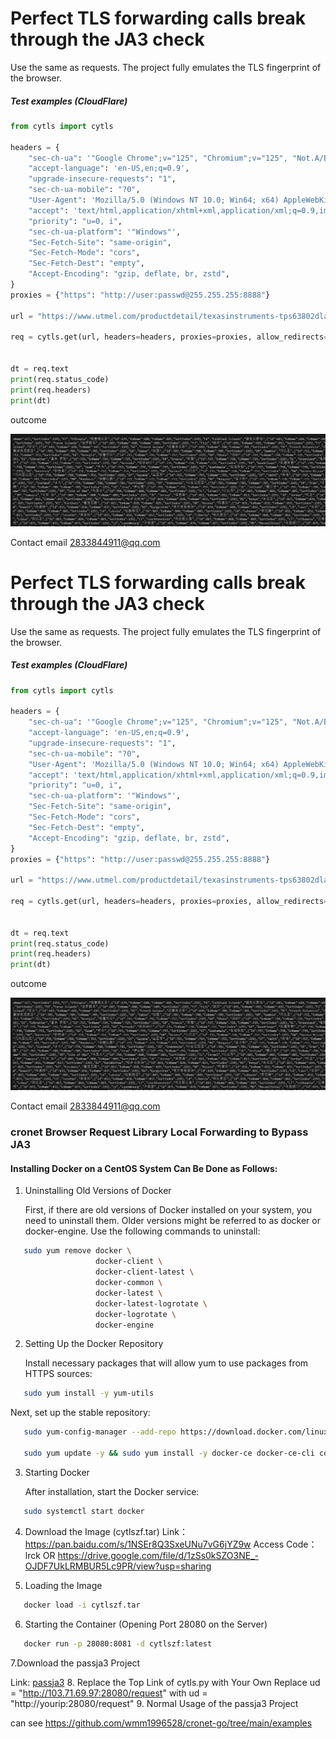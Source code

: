 # Perfect TLS forwarding calls break through the JA3 check


Use the same as requests.
The project fully emulates the TLS fingerprint of the browser.

##### Test examples (CloudFlare)

```python
from cytls import cytls

headers = {
    "sec-ch-ua": '"Google Chrome";v="125", "Chromium";v="125", "Not.A/Brand";v="24"',
    "accept-language": 'en-US,en;q=0.9',
    "upgrade-insecure-requests": "1",
    "sec-ch-ua-mobile": "?0",
    "User-Agent": 'Mozilla/5.0 (Windows NT 10.0; Win64; x64) AppleWebKit/537.36 (KHTML, like Gecko) Chrome/125.0.0.0 Safari/537.36',
    "accept": 'text/html,application/xhtml+xml,application/xml;q=0.9,image/avif,image/webp,image/apng,*/*;q=0.8,application/signed-exchange;v=b3;q=0.7',
    "priority": "u=0, i",
    "sec-ch-ua-platform": '"Windows"',
    "Sec-Fetch-Site": "same-origin",
    "Sec-Fetch-Mode": "cors",
    "Sec-Fetch-Dest": "empty",
    "Accept-Encoding": "gzip, deflate, br, zstd",
}
proxies = {"https": "http://user:passwd@255.255.255:8888"}

url = "https://www.utmel.com/productdetail/texasinstruments-tps63802dlar-7758755"

req = cytls.get(url, headers=headers, proxies=proxies, allow_redirects=True)


dt = req.text
print(req.status_code)
print(req.headers)
print(dt)


```

outcome

![image-haom.png](./image-haom.png)


Contact email 2833844911@qq.com


# Perfect TLS forwarding calls break through the JA3 check


Use the same as requests.
The project fully emulates the TLS fingerprint of the browser.

##### Test examples (CloudFlare)

```python
from cytls import cytls

headers = {
    "sec-ch-ua": '"Google Chrome";v="125", "Chromium";v="125", "Not.A/Brand";v="24"',
    "accept-language": 'en-US,en;q=0.9',
    "upgrade-insecure-requests": "1",
    "sec-ch-ua-mobile": "?0",
    "User-Agent": 'Mozilla/5.0 (Windows NT 10.0; Win64; x64) AppleWebKit/537.36 (KHTML, like Gecko) Chrome/125.0.0.0 Safari/537.36',
    "accept": 'text/html,application/xhtml+xml,application/xml;q=0.9,image/avif,image/webp,image/apng,*/*;q=0.8,application/signed-exchange;v=b3;q=0.7',
    "priority": "u=0, i",
    "sec-ch-ua-platform": '"Windows"',
    "Sec-Fetch-Site": "same-origin",
    "Sec-Fetch-Mode": "cors",
    "Sec-Fetch-Dest": "empty",
    "Accept-Encoding": "gzip, deflate, br, zstd",
}
proxies = {"https": "http://user:passwd@255.255.255:8888"}

url = "https://www.utmel.com/productdetail/texasinstruments-tps63802dlar-7758755"

req = cytls.get(url, headers=headers, proxies=proxies, allow_redirects=True)


dt = req.text
print(req.status_code)
print(req.headers)
print(dt)


```

outcome

![image-haom.png](./image-haom.png)


Contact email 2833844911@qq.com



### cronet Browser Request Library Local Forwarding to Bypass JA3

#### Installing Docker on a CentOS System Can Be Done as Follows:

1. Uninstalling Old Versions of Docker
   
   First, if there are old versions of Docker installed on your system, you need to uninstall them. Older versions might be referred to as docker or docker-engine. Use the following commands to uninstall:   
   
```bash
   sudo yum remove docker \
                   docker-client \
                   docker-client-latest \
                   docker-common \
                   docker-latest \
                   docker-latest-logrotate \
                   docker-logrotate \
                   docker-engine
```
2. Setting Up the Docker Repository
   
   Install necessary packages that will allow yum to use packages from HTTPS sources:
   
   
```bash
   sudo yum install -y yum-utils
```
   
   Next, set up the stable repository:
   
   
```bash
   sudo yum-config-manager --add-repo https://download.docker.com/linux/centos/docker-ce.repo

   sudo yum update -y && sudo yum install -y docker-ce docker-ce-cli containerd.io
```

3. Starting Docker
   
   After installation, start the Docker service:
   
   
```bash
   sudo systemctl start docker
```
4. Download the Image (cytlszf.tar)
   Link：https://pan.baidu.com/s/1NSEr8Q3SxeUNu7vG6jYZ9w
   Access Code：lrck
   OR
   https://drive.google.com/file/d/1zSs0kSZO3NE_-OJDF7UkLRMBUR5Lc9PR/view?usp=sharing

6. Loading the Image
   
   
```bash
   docker load -i cytlszf.tar
```
6. Starting the Container (Opening Port 28080 on the Server)
   
   
```bash
   docker run -p 28080:8081 -d cytlszf:latest
```
7.Download the passja3 Project
   
   Link: [passja3](https://github.com/2833844911/passja3 "to")
8. Replace the Top Link of cytls.py with Your Own
   Replace
   ud =  "http://103.71.69.97:28080/request"
   with
   ud =  "http://yourip:28080/request"
9. Normal Usage of the passja3 Project

can see
https://github.com/wmm1996528/cronet-go/tree/main/examples
